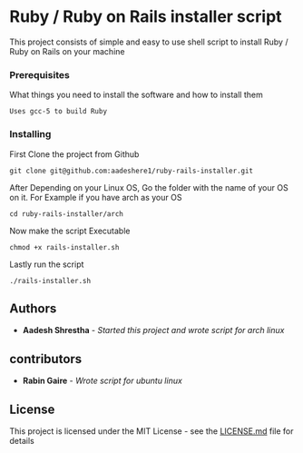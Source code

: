 # Ruby / Ruby on Rails installer script

This project consists of simple and easy to use shell script to install Ruby / Ruby on Rails on your machine

### Prerequisites

What things you need to install the software and how to install them

```
Uses gcc-5 to build Ruby 
```

### Installing

First Clone the project from Github

```
git clone git@github.com:aadeshere1/ruby-rails-installer.git
```

After Depending on your Linux OS, Go the folder with the name of your OS on it.
For Example if you have arch as your OS

```
cd ruby-rails-installer/arch
```

Now make the script Executable


```
chmod +x rails-installer.sh
```

Lastly run the script

```
./rails-installer.sh
```

## Authors

* **Aadesh Shrestha** - *Started this project and wrote script for arch linux*

## contributors

* **Rabin Gaire** - *Wrote script for ubuntu linux*

## License

This project is licensed under the MIT License - see the [LICENSE.md](./LICENSE) file for details